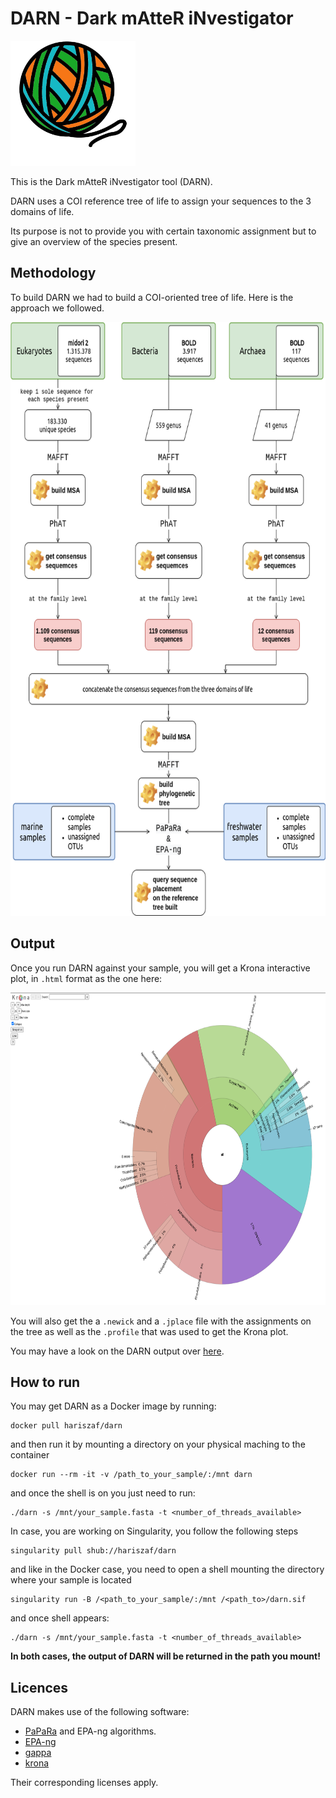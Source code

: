 # DARN - Dark mAtteR iNvestigator


<img src="https://raw.githubusercontent.com/hariszaf/darn/main/figures/darn_logo.png" width="200" height="200">



This is the Dark mAtteR iNvestigator tool (DARN).

DARN uses a COI reference tree of life to assign your sequences to the 3 domains of life.

Its purpose is not to provide you with certain taxonomic assignment but to give an overview of the species present. 

## Methodology

To build DARN we had to build a COI-oriented tree of life. Here is the approach we followed. 

<img src="https://raw.githubusercontent.com/hariszaf/darn/main/figures/darn_workflow.png" width="700" height="950">


## Output

Once you run DARN against your sample, you will get a Krona interactive plot, in `.html` format as the one here:

<img src="https://raw.githubusercontent.com/hariszaf/darn/main/figures/darn_krona.png" width="800" height="500">

You will also get the a `.newick` and a `.jplace` file with the assignments on the tree as well as the `.profile` that was used to get the Krona plot. 

You may have a look on the DARN output over [here](https://github.com/hariszaf/darn/tree/main/analysis).



## How to run 

You may get DARN as a Docker image by running: 

```
docker pull hariszaf/darn
```

and then run it by mounting a directory on your physical maching to the container 

```
docker run --rm -it -v /path_to_your_sample/:/mnt darn
```

and once the shell is on you just need to run:

```
./darn -s /mnt/your_sample.fasta -t <number_of_threads_available>
```

In case, you are working on Singularity, you follow the following steps


```
singularity pull shub://hariszaf/darn
```

and like in the Docker case, you need to open a shell mounting the directory where your sample is located

```
singularity run -B /<path_to_your_sample/:/mnt /<path_to>/darn.sif
```

and once shell appears:

```
./darn -s /mnt/your_sample.fasta -t <number_of_threads_available>
```

**In both cases, the output of DARN will be returned in the path you mount!**


## Licences
DARN makes use of the following software:
* [PaPaRa](https://cme.h-its.org/exelixis/web/software/papara/index.html) and EPA-ng algorithms. 
* [EPA-ng](https://github.com/Pbdas/epa-ng)
* [gappa](https://github.com/lczech/gappa/)
* [krona](https://github.com/marbl/Krona/wiki)

Their corresponding licenses apply. 


